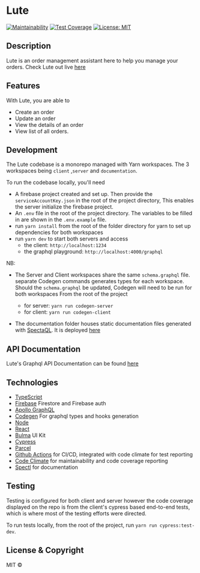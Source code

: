 # Lute

[![Maintainability](https://api.codeclimate.com/v1/badges/41def6e3e1c69374302d/maintainability)](https://codeclimate.com/github/Phunmbi/Lute/maintainability)
[![Test Coverage](https://api.codeclimate.com/v1/badges/41def6e3e1c69374302d/test_coverage)](https://codeclimate.com/github/Phunmbi/Lute/test_coverage)
[![License: MIT](https://img.shields.io/badge/License-MIT-brightgreen.svg)](https://opensource.org/licenses/MIT)

## Description

Lute is an order management assistant here to help you manage your orders. Check Lute out
live [here](https://lute-client.onrender.com)

## Features

With Lute, you are able to

- Create an order
- Update an order
- View the details of an order
- View list of all orders.

## Development

The Lute codebase is a monorepo managed with Yarn workspaces. The 3 workspaces being `client` ,`server`
and `documentation`.

To run the codebase locally, you'll need

- A firebase project created and set up. Then provide the `serviceAccountKey.json` in the root of the project directory,
  This enables the server initialize the firebase project.
- An `.env` file in the root of the project directory. The variables to be filled in are shown in the `.env.example`
  file.
- run `yarn install` from the root of the folder directory for yarn to set up dependencies for both workspaces
- run `yarn dev` to start both servers and access
    - the client: `http://localhost:1234`
    - the graphql playground: `http://localhost:4000/graphql`

NB:

- The Server and Client workspaces share the same `schema.graphql` file. separate Codegen commands generates types for
  each workspace.
  Should the `schema.graphql` be updated, Codegen will need to be run for both workspaces
  From the root of the project
    - for server: `yarn run codegen-server`
    - for client: `yarn run codegen-client`
  
- The documentation folder houses static documentation files generated
  with [SpectaQL](https://github.com/anvilco/spectaql). It is deployed [here](https://)

## API Documentation

Lute's Graphql API Documentation can be found [here](https://)

## Technologies

- [TypeScript](https://www.typescriptlang.org/)
- [Firebase](https://firebase.google.com/) Firestore and Firebase auth
- [Apollo GraphQL](https://www.apollographql.com/)
- [Codegen](https://www.graphql-code-generator.com/docs/getting-started/installation) For graphql types and hooks
  generation
- [Node](https://nodejs.org/en/)
- [React](https://reactjs.org/)
- [Bulma](https://bulma.io/) UI Kit
- [Cypress](https://www.cypress.io/)
- [Parcel](https://parceljs.org/)
- [Github Actions](https://github.com/features/actions) for CI/CD, integrated with code climate for test reporting
- [Code Climate](https://codeclimate.com/) for maintainability and code coverage reporting
- [Spectl](https://github.com/anvilco/spectaql) for documentation

## Testing

Testing is configured for both client and server however the code coverage displayed on the repo is from the client's
cypress based end-to-end tests, which is where most of the testing efforts were directed.

To run tests locally, from the root of the project, run `yarn run cypress:test-dev`.

## License & Copyright

MIT © 